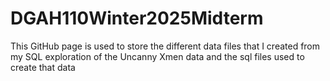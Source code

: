 # DGAH110Winter2025Midterm
This GitHub page is used to store the different data files that I created from my SQL exploration of the Uncanny Xmen data and the sql files used to create that data

